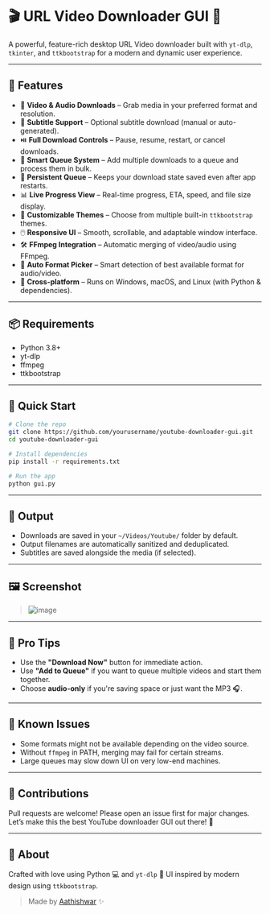 # 🎬 URL Video Downloader GUI 🔽

A powerful, feature-rich desktop  URL Video downloader built with `yt-dlp`, `tkinter`, and `ttkbootstrap` for a modern and dynamic user experience.

---

## 🚀 Features

- 🎥 **Video & Audio Downloads** – Grab media in your preferred format and resolution.
- 📜 **Subtitle Support** – Optional subtitle download (manual or auto-generated).
- ⏯️ **Full Download Controls** – Pause, resume, restart, or cancel downloads.
- 🧠 **Smart Queue System** – Add multiple downloads to a queue and process them in bulk.
- 💾 **Persistent Queue** – Keeps your download state saved even after app restarts.
- 📊 **Live Progress View** – Real-time progress, ETA, speed, and file size display.
- 🎨 **Customizable Themes** – Choose from multiple built-in `ttkbootstrap` themes.
- 🖱️ **Responsive UI** – Smooth, scrollable, and adaptable window interface.
- 🛠️ **FFmpeg Integration** – Automatic merging of video/audio using FFmpeg.
- 🔌 **Auto Format Picker** – Smart detection of best available format for audio/video.
- 🧰 **Cross-platform** – Runs on Windows, macOS, and Linux (with Python & dependencies).

---

## 📦 Requirements

- Python 3.8+
- yt-dlp
- ffmpeg
- ttkbootstrap

---

## 🧪 Quick Start

```bash
# Clone the repo
git clone https://github.com/yourusername/youtube-downloader-gui.git
cd youtube-downloader-gui

# Install dependencies
pip install -r requirements.txt

# Run the app
python gui.py
````

---

## 📂 Output

* Downloads are saved in your `~/Videos/Youtube/` folder by default.
* Output filenames are automatically sanitized and deduplicated.
* Subtitles are saved alongside the media (if selected).

---

## 🖼️ Screenshot

> ![image](https://github.com/user-attachments/assets/b00cd8da-196f-41e2-8b58-274f508dc58f)


---

## 🧠 Pro Tips

* Use the **"Download Now"** button for immediate action.
* Use **"Add to Queue"** if you want to queue multiple videos and start them together.
* Choose **audio-only** if you're saving space or just want the MP3 🎧.
---

## 🛑 Known Issues

* Some formats might not be available depending on the video source.
* Without `ffmpeg` in PATH, merging may fail for certain streams.
* Large queues may slow down UI on very low-end machines.

---

## 🤝 Contributions

Pull requests are welcome! Please open an issue first for major changes.
Let’s make this the best YouTube downloader GUI out there! 🙌

---



## 💬 About

Crafted with love using Python 💻 and `yt-dlp` 🧪
UI inspired by modern design using `ttkbootstrap`.

> Made by [Aathishwar](https://github.com/Aathishwar) ✨
